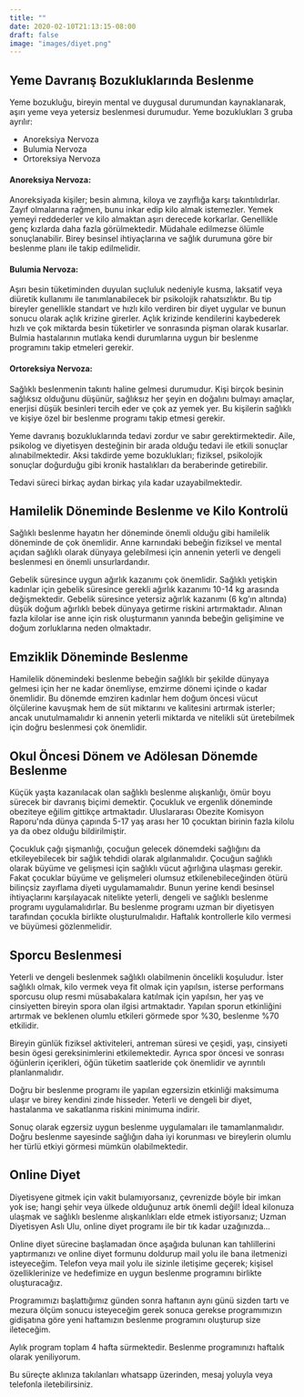 ```yaml
---
title: ""
date: 2020-02-10T21:13:15-08:00
draft: false
image: "images/diyet.png"
---
```


## Yeme Davranış Bozukluklarında Beslenme
Yeme bozukluğu, bireyin mental ve duygusal durumundan kaynaklanarak, aşırı yeme veya yetersiz beslenmesi durumudur.
Yeme bozuklukları 3 gruba ayrılır:
* Anoreksiya Nervoza
* Bulumia Nervoza
* Ortoreksiya Nervoza

#### Anoreksiya Nervoza: 
Anoreksiyada kişiler; besin alımına, kiloya ve zayıflığa karşı takıntılıdırlar. Zayıf olmalarına rağmen, bunu inkar edip kilo almak istemezler. Yemek yemeyi reddederler ve kilo almaktan aşırı derecede korkarlar. Genellikle genç kızlarda daha fazla görülmektedir. Müdahale edilmezse ölümle sonuçlanabilir. Birey besinsel ihtiyaçlarına ve sağlık durumuna göre bir beslenme planı ile takip edilmelidir. 

#### Bulumia Nervoza:
Aşırı besin tüketiminden duyulan suçluluk nedeniyle kusma, laksatif veya diüretik kullanımı ile tanımlanabilecek bir psikolojik rahatsızlıktır. Bu tip bireyler genellikle standart ve hızlı kilo verdiren bir diyet uygular ve bunun sonucu olarak açlık krizine girerler. Açlık krizinde kendilerini kaybederek hızlı ve çok miktarda besin tüketirler ve sonrasında pişman olarak kusarlar. Bulmia hastalarının mutlaka kendi durumlarına uygun bir beslenme programını takip etmeleri gerekir.

#### Ortoreksiya Nervoza:
Sağlıklı beslenmenin takıntı haline gelmesi durumudur. Kişi birçok besinin sağlıksız olduğunu düşünür, sağlıksız her şeyin en doğalını bulmayı amaçlar, enerjisi düşük besinleri tercih eder ve çok az yemek yer. Bu kişilerin sağlıklı ve kişiye özel bir beslenme programı takip etmesi gerekir.

Yeme davranış bozukluklarında tedavi zordur ve sabır gerektirmektedir. Aile, psikolog ve diyetisyen desteğinin bir arada olduğu tedavi ile etkili sonuçlar alınabilmektedir. Aksi takdirde yeme bozuklukları; fiziksel, psikolojik sonuçlar doğurduğu gibi kronik hastalıkları da beraberinde getirebilir.

Tedavi süreci birkaç aydan birkaç yıla kadar uzayabilmektedir.

## Hamilelik Döneminde Beslenme ve Kilo Kontrolü
Sağlıklı beslenme hayatın her döneminde önemli olduğu gibi hamilelik döneminde de çok önemlidir. Anne karnındaki bebeğin fiziksel ve mental açıdan sağlıklı olarak dünyaya gelebilmesi için annenin yeterli ve dengeli beslenmesi en önemli unsurlardandır.

Gebelik süresince uygun ağırlık kazanımı çok önemlidir. Sağlıklı yetişkin kadınlar için gebelik süresince gerekli ağırlık kazanımı 10-14 kg arasında değişmektedir. Gebelik süresince yetersiz ağırlık kazanımı (6 kg’ın altında) düşük doğum ağırlıklı bebek dünyaya getirme riskini artırmaktadır. Alınan fazla kilolar ise anne için risk oluşturmanın yanında bebeğin gelişimine ve doğum zorluklarına neden olmaktadır. 

## Emziklik Döneminde Beslenme
Hamilelik dönemindeki beslenme bebeğin sağlıklı bir şekilde dünyaya gelmesi için her ne kadar önemliyse, emzirme dönemi içinde o kadar önemlidir. Bu dönemde emziren kadınlar hem doğum öncesi vücut ölçülerine kavuşmak hem de süt miktarını ve kalitesini artırmak isterler; ancak unutulmamalıdır ki annenin yeterli miktarda ve nitelikli süt üretebilmek için doğru beslenmesi çok önemlidir.

## Okul Öncesi Dönem ve Adölesan Dönemde Beslenme
Küçük yaşta kazanılacak olan sağlıklı beslenme alışkanlığı, ömür boyu sürecek bir davranış biçimi demektir. Çocukluk ve ergenlik döneminde obeziteye eğilim gittikçe artmaktadır. Uluslararası Obezite Komisyon Raporu'nda dünya çapında 5-17 yaş arası her 10 çocuktan birinin fazla kilolu ya da obez olduğu bildirilmiştir.

Çocukluk çağı şişmanlığı, çocuğun gelecek dönemdeki sağlığını da etkileyebilecek bir sağlık tehdidi olarak algılanmalıdır. Çocuğun sağlıklı olarak büyüme ve gelişmesi için sağlıklı vücut ağırlığına ulaşması gerekir. Fakat çocuklar büyüme ve gelişmeleri olumsuz etkilenebileceğinden ötürü bilinçsiz zayıflama diyeti uygulamamalıdır. Bunun yerine kendi besinsel ihtiyaçlarını karşılayacak nitelikte yeterli, dengeli ve sağlıklı beslenme programı uygulamalıdırlar. Bu beslenme programı uzman bir diyetisyen tarafından çocukla birlikte oluşturulmalıdır. Haftalık kontrollerle kilo vermesi ve büyümesi gözlenmelidir. 

## Sporcu Beslenmesi
Yeterli ve dengeli beslenmek sağlıklı olabilmenin öncelikli koşuludur. İster sağlıklı olmak, kilo vermek veya fit olmak için yapılsın, isterse performans sporcusu olup resmi müsabakalara katılmak için yapılsın, her yaş ve cinsiyetten bireyin spora olan ilgisi artmaktadır. Yapılan sporun etkinliğini artırmak ve beklenen olumlu etkileri görmede spor %30, beslenme %70 etkilidir. 

Bireyin günlük fiziksel aktiviteleri, antreman süresi ve çeşidi, yaşı, cinsiyeti besin ögesi gereksinimlerini etkilemektedir. Ayrıca spor öncesi ve sonrası öğünlerin içerikleri, öğün tüketim saatleride çok önemlidir ve ayrıntılı planlanmalıdır.

Doğru bir beslenme programı ile yapılan egzersizin etkinliği maksimuma ulaşır ve birey kendini zinde hisseder. Yeterli ve dengeli bir diyet, hastalanma ve sakatlanma riskini minimuma indirir.

Sonuç olarak egzersiz uygun beslenme uygulamaları ile tamamlanmalıdır. Doğru beslenme sayesinde sağlığın daha iyi korunması ve bireylerin olumlu her türlü etkiyi görmesi mümkün olabilmektedir.

## Online Diyet
Diyetisyene gitmek için vakit bulamıyorsanız, çevrenizde böyle bir imkan yok ise; hangi şehir veya ülkede olduğunuz artık önemli değil! İdeal kilonuza ulaşmak ve sağlıklı beslenme alışkanlıkları elde etmek istiyorsanız; Uzman Diyetisyen Aslı Ulu, online diyet programı ile bir tık kadar uzağınızda…

Online diyet sürecine başlamadan önce aşağıda bulunan kan tahlillerini yaptırmanızı ve online diyet formunu doldurup mail yolu ile bana iletmenizi isteyeceğim. Telefon veya mail yolu ile sizinle iletişime geçerek; kişisel özelliklerinize ve hedefimize en uygun beslenme programını birlikte oluşturacağız.

Programımızı başlattığımız günden sonra haftanın aynı günü sizden tartı ve mezura ölçüm sonucu isteyeceğim gerek sonuca gerekse programımızın gidişatına göre yeni haftamızın beslenme programını oluşturup size ileteceğim. 

Aylık program toplam 4 hafta sürmektedir. Beslenme programınızı haftalık olarak yeniliyorum.

Bu süreçte aklınıza takılanları whatsapp üzerinden, mesaj yoluyla veya telefonla iletebilirsiniz.
